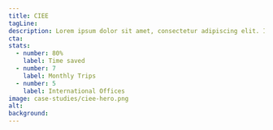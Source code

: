 ```yaml
---
title: CIEE
tagLine:
description: Lorem ipsum dolor sit amet, consectetur adipiscing elit. Id augue quisque congue vel lorem tincidunt nec. Sed est quam nibh massa.
cta:
stats:
  - number: 80%
    label: Time saved
  - number: 7
    label: Monthly Trips
  - number: 5
    label: International Offices
image: case-studies/ciee-hero.png
alt:
background:
---
```

